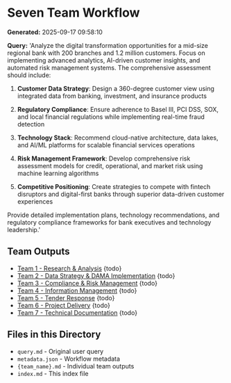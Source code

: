 # Seven Team Workflow

**Generated:** 2025-09-17 09:58:10

**Query:** 'Analyze the digital transformation opportunities for a mid-size regional bank with 200 branches and 1.2 million customers. Focus on implementing advanced analytics, AI-driven customer insights, and automated risk management systems. The comprehensive assessment should include:

1. **Customer Data Strategy**: Design a 360-degree customer view using integrated data from banking, investment, and insurance products

2. **Regulatory Compliance**: Ensure adherence to Basel III, PCI DSS, SOX, and local financial regulations while implementing real-time fraud detection

3. **Technology Stack**: Recommend cloud-native architecture, data lakes, and AI/ML platforms for scalable financial services operations

4. **Risk Management Framework**: Develop comprehensive risk assessment models for credit, operational, and market risk using machine learning algorithms

5. **Competitive Positioning**: Create strategies to compete with fintech disruptors and digital-first banks through superior data-driven customer experiences

Provide detailed implementation plans, technology recommendations, and regulatory compliance frameworks for bank executives and technology leadership.'

## Team Outputs

- [Team 1 - Research & Analysis](./team_1_-_research_and_analysis.md) {todo}
- [Team 2 - Data Strategy & DAMA Implementation](./team_2_-_data_strategy_and_dama_implementation.md) {todo}
- [Team 3 - Compliance & Risk Management](./team_3_-_compliance_and_risk_management.md) {todo}
- [Team 4 - Information Management](./team_4_-_information_management.md) {todo}
- [Team 5 - Tender Response](./team_5_-_tender_response.md) {todo}
- [Team 6 - Project Delivery](./team_6_-_project_delivery.md) {todo}
- [Team 7 - Technical Documentation](./team_7_-_technical_documentation.md) {todo}

## Files in this Directory

- `query.md` - Original user query
- `metadata.json` - Workflow metadata
- `{team_name}.md` - Individual team outputs
- `index.md` - This index file

